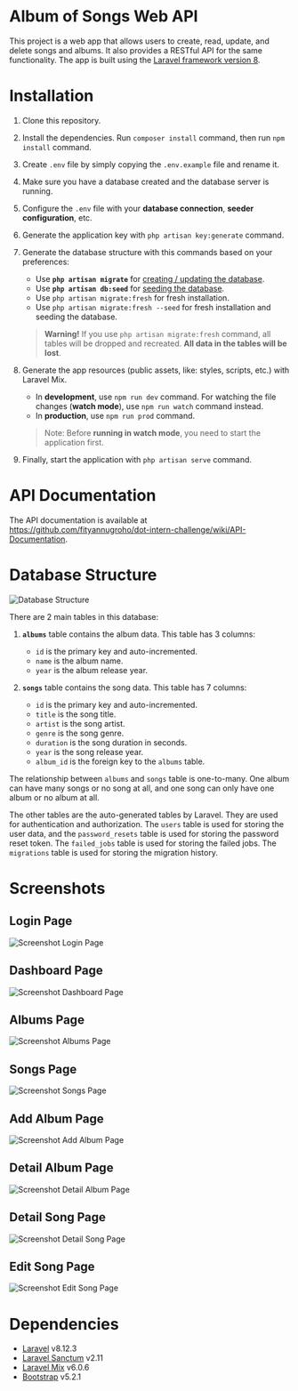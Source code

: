 # Album of Songs Web API

This project is a web app that allows users to create, read, update, and delete songs and albums. It also provides a RESTful API for the same functionality. The app is built using the [Laravel framework version 8](https://laravel.com/docs/8.x).

# Installation

1. Clone this repository.
2. Install the dependencies. Run `composer install` command, then run `npm install` command.
3. Create `.env` file by simply copying the `.env.example` file and rename it.
4. Make sure you have a database created and the database server is running.
5. Configure the `.env` file with your **database connection**, **seeder configuration**, etc.
6. Generate the application key with `php artisan key:generate` command.

7. Generate the database structure with this commands based on your preferences:
    - Use **`php artisan migrate`** for [creating / updating the database](https://laravel.com/docs/8.x/migrations).
    - Use **`php artisan db:seed`** for [seeding the database](https://laravel.com/docs/8.x/seeding#running-seeders).
    - Use `php artisan migrate:fresh` for fresh installation.
    - Use `php artisan migrate:fresh --seed` for fresh installation and seeding the database.

    > **Warning!** If you use `php artisan migrate:fresh` command, all tables will be dropped and recreated. **All data in the tables will be lost**.

8. Generate the app resources (public assets, like: styles, scripts, etc.) with Laravel Mix.
    - In **development**, use `npm run dev` command. For watching the file changes (**watch mode**), use `npm run watch` command instead.
    - In **production**, use `npm run prod` command.

    > Note: Before **running in watch mode**, you need to start the application first.

9. Finally, start the application with `php artisan serve` command.

# API Documentation

The API documentation is available at https://github.com/fityannugroho/dot-intern-challenge/wiki/API-Documentation.

# Database Structure

![Database Structure](/assets/erd.png)

There are 2 main tables in this database:

1. **`albums`** table contains the album data.
   This table has 3 columns:
   - `id` is the primary key and auto-incremented.
   - `name` is the album name.
   - `year` is the album release year.

2. **`songs`** table contains the song data.
   This table has 7 columns:
    - `id` is the primary key and auto-incremented.
    - `title` is the song title.
    - `artist` is the song artist.
    - `genre` is the song genre.
    - `duration` is the song duration in seconds.
    - `year` is the song release year.
    - `album_id` is the foreign key to the `albums` table.

The relationship between `albums` and `songs` table is one-to-many. One album can have many songs or no song at all, and one song can only have one album or no album at all.

The other tables are the auto-generated tables by Laravel. They are used for authentication and authorization. The `users` table is used for storing the user data, and the `password_resets` table is used for storing the password reset token. The `failed_jobs` table is used for storing the failed jobs. The `migrations` table is used for storing the migration history.

# Screenshots

## Login Page

![Screenshot Login Page](/assets/screenshot-1-login.png)

## Dashboard Page

![Screenshot Dashboard Page](/assets/screenshot-2-dashboard.png)

## Albums Page

![Screenshot Albums Page](/assets/screenshot-3-albums.png)

## Songs Page

![Screenshot Songs Page](/assets/screenshot-4-songs.png)

## Add Album Page

![Screenshot Add Album Page](/assets/screenshot-5-add-album.png)

## Detail Album Page

![Screenshot Detail Album Page](/assets/screenshot-6-detail-album.png)

## Detail Song Page

![Screenshot Detail Song Page](/assets/screenshot-7-detail-song.png)

## Edit Song Page

![Screenshot Edit Song Page](/assets/screenshot-8-edit-song.png)

# Dependencies

- [Laravel](https://laravel.com/) v8.12.3
- [Laravel Sanctum](https://laravel.com/docs/8.x/sanctum) v2.11
- [Laravel Mix](https://laravel.com/docs/8.x/mix) v6.0.6
- [Bootstrap](https://getbootstrap.com/) v5.2.1
